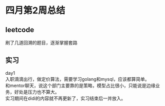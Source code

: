# 四月第2周总结

## leetcode
刷了几道回溯的题目，逐渐掌握套路

## 实习
day1 <br>
入职滴滴出行，做定价算法，需要学习golang和mysql，应该都算简单。<br>
和mentor聊天，说这个部门主要靠的是策略，模型占比很小，只能说是边缘业务，好处是压力也不算大。<br>
实习期间在didi的内容就不再更新了，实习结束后一并放入。